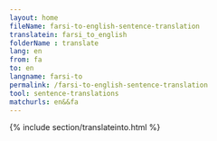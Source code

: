 ```yaml
---
layout: home
fileName: farsi-to-english-sentence-translation
translatein: farsi_to_english
folderName : translate
lang: en
from: fa
to: en
langname: farsi-to
permalink: /farsi-to-english-sentence-translation
tool: sentence-translations
matchurls: en&&fa
---
```

{% include section/translateinto.html %}
